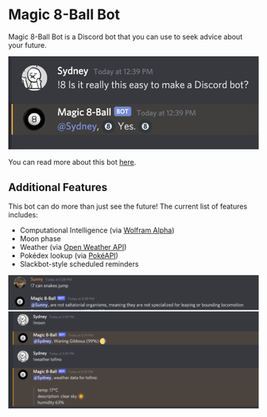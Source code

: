 # Magic 8-Ball Bot

Magic 8-Ball Bot is a Discord bot that you can use to seek advice about your future.

![easy peasy](https://github.com/sydney-sisco/magic-8-ball/blob/main/docs/scry.png?raw=true)

You can read more about this bot [here](https://sydney-sisco.medium.com/build-and-host-your-first-discord-bot-using-node-js-and-aws-20607585b6e3).

## Additional Features

This bot can do more than just see the future! The current list of features includes:
- Computational Intelligence (via [Wolfram Alpha](https://www.wolframalpha.com))
- Moon phase
- Weather (via [Open Weather API](https://openweathermap.org/api))
- Pokédex lookup (via [PokéAPI](https://pokeapi.co))
- Slackbot-style scheduled reminders

![can snakes jump?](https://github.com/sydney-sisco/magic-8-ball/blob/main/docs/snek.png?raw=true)
![features](https://github.com/sydney-sisco/magic-8-ball/blob/main/docs/features.png?raw=true)
